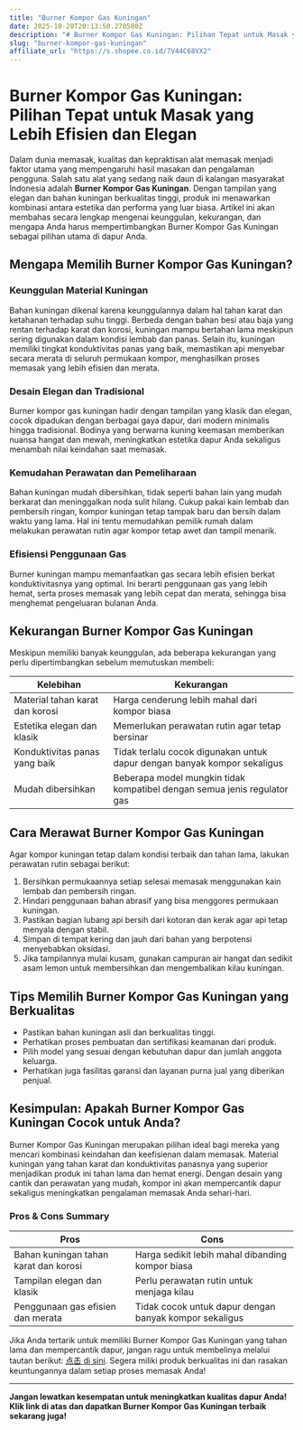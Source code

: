 ```yaml
---
title: "Burner Kompor Gas Kuningan"
date: 2025-10-20T20:13:50.270580Z
description: "# Burner Kompor Gas Kuningan: Pilihan Tepat untuk Masak yang Lebih Efisien dan Elegan..."
slug: "burner-kompor-gas-kuningan"
affiliate_url: "https://s.shopee.co.id/7V44C68VX2"
---
```

# Burner Kompor Gas Kuningan: Pilihan Tepat untuk Masak yang Lebih Efisien dan Elegan

Dalam dunia memasak, kualitas dan kepraktisan alat memasak menjadi faktor utama yang mempengaruhi hasil masakan dan pengalaman pengguna. Salah satu alat yang sedang naik daun di kalangan masyarakat Indonesia adalah **Burner Kompor Gas Kuningan**. Dengan tampilan yang elegan dan bahan kuningan berkualitas tinggi, produk ini menawarkan kombinasi antara estetika dan performa yang luar biasa. Artikel ini akan membahas secara lengkap mengenai keunggulan, kekurangan, dan mengapa Anda harus mempertimbangkan Burner Kompor Gas Kuningan sebagai pilihan utama di dapur Anda.

## Mengapa Memilih Burner Kompor Gas Kuningan?

### Keunggulan Material Kuningan

Bahan kuningan dikenal karena keunggulannya dalam hal tahan karat dan ketahanan terhadap suhu tinggi. Berbeda dengan bahan besi atau baja yang rentan terhadap karat dan korosi, kuningan mampu bertahan lama meskipun sering digunakan dalam kondisi lembab dan panas. Selain itu, kuningan memiliki tingkat konduktivitas panas yang baik, memastikan api menyebar secara merata di seluruh permukaan kompor, menghasilkan proses memasak yang lebih efisien dan merata.

### Desain Elegan dan Tradisional

Burner kompor gas kuningan hadir dengan tampilan yang klasik dan elegan, cocok dipadukan dengan berbagai gaya dapur, dari modern minimalis hingga tradisional. Bodinya yang berwarna kuning keemasan memberikan nuansa hangat dan mewah, meningkatkan estetika dapur Anda sekaligus menambah nilai keindahan saat memasak.

### Kemudahan Perawatan dan Pemeliharaan

Bahan kuningan mudah dibersihkan, tidak seperti bahan lain yang mudah berkarat dan meninggalkan noda sulit hilang. Cukup pakai kain lembab dan pembersih ringan, kompor kuningan tetap tampak baru dan bersih dalam waktu yang lama. Hal ini tentu memudahkan pemilik rumah dalam melakukan perawatan rutin agar kompor tetap awet dan tampil menarik.

### Efisiensi Penggunaan Gas

Burner kuningan mampu memanfaatkan gas secara lebih efisien berkat konduktivitasnya yang optimal. Ini berarti penggunaan gas yang lebih hemat, serta proses memasak yang lebih cepat dan merata, sehingga bisa menghemat pengeluaran bulanan Anda.

## Kekurangan Burner Kompor Gas Kuningan

Meskipun memiliki banyak keunggulan, ada beberapa kekurangan yang perlu dipertimbangkan sebelum memutuskan membeli:

| Kelebihan                                   | Kekurangan                                              |
|----------------------------------------------|---------------------------------------------------------|
| Material tahan karat dan korosi             | Harga cenderung lebih mahal dari kompor biasa        |
| Estetika elegan dan klasik                  | Memerlukan perawatan rutin agar tetap bersinar       |
| Konduktivitas panas yang baik               | Tidak terlalu cocok digunakan untuk dapur dengan banyak kompor sekaligus |
| Mudah dibersihkan                          | Beberapa model mungkin tidak kompatibel dengan semua jenis regulator gas |

## Cara Merawat Burner Kompor Gas Kuningan

Agar kompor kuningan tetap dalam kondisi terbaik dan tahan lama, lakukan perawatan rutin sebagai berikut:

1. Bersihkan permukaannya setiap selesai memasak menggunakan kain lembab dan pembersih ringan.
2. Hindari penggunaan bahan abrasif yang bisa menggores permukaan kuningan.
3. Pastikan bagian lubang api bersih dari kotoran dan kerak agar api tetap menyala dengan stabil.
4. Simpan di tempat kering dan jauh dari bahan yang berpotensi menyebabkan oksidasi.
5. Jika tampilannya mulai kusam, gunakan campuran air hangat dan sedikit asam lemon untuk membersihkan dan mengembalikan kilau kuningan.

## Tips Memilih Burner Kompor Gas Kuningan yang Berkualitas

- Pastikan bahan kuningan asli dan berkualitas tinggi.
- Perhatikan proses pembuatan dan sertifikasi keamanan dari produk.
- Pilih model yang sesuai dengan kebutuhan dapur dan jumlah anggota keluarga.
- Perhatikan juga fasilitas garansi dan layanan purna jual yang diberikan penjual.

## Kesimpulan: Apakah Burner Kompor Gas Kuningan Cocok untuk Anda?

Burner Kompor Gas Kuningan merupakan pilihan ideal bagi mereka yang mencari kombinasi keindahan dan keefisienan dalam memasak. Material kuningan yang tahan karat dan konduktivitas panasnya yang superior menjadikan produk ini tahan lama dan hemat energi. Dengan desain yang cantik dan perawatan yang mudah, kompor ini akan mempercantik dapur sekaligus meningkatkan pengalaman memasak Anda sehari-hari.

### Pros & Cons Summary

| Pros                                               | Cons                                         |
|----------------------------------------------------|----------------------------------------------|
| Bahan kuningan tahan karat dan korosi             | Harga sedikit lebih mahal dibanding kompor biasa |
| Tampilan elegan dan klasik                        | Perlu perawatan rutin untuk menjaga kilau|
| Penggunaan gas efisien dan merata                  | Tidak cocok untuk dapur dengan banyak kompor sekaligus |

Jika Anda tertarik untuk memiliki Burner Kompor Gas Kuningan yang tahan lama dan mempercantik dapur, jangan ragu untuk membelinya melalui tautan berikut: [点击 di sini](https://s.shopee.co.id/7V44C68VX2). Segera miliki produk berkualitas ini dan rasakan keuntungannya dalam setiap proses memasak Anda!

---

**Jangan lewatkan kesempatan untuk meningkatkan kualitas dapur Anda! Klik link di atas dan dapatkan Burner Kompor Gas Kuningan terbaik sekarang juga!**